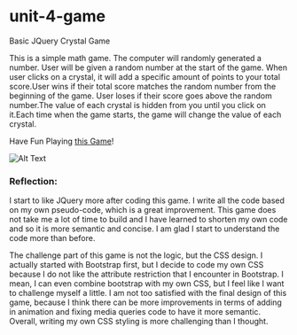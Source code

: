 # unit-4-game
Basic JQuery Crystal Game

This is a simple math game. The computer will randomly generated a number. User will be given a random number at the start of the game. When user clicks on a crystal, it will add a specific amount of points to your total score.User wins if their total score matches the random number from the beginning of the game.
User loses if their score goes above the random number.The value of each crystal is hidden from you until you click on it.Each time when the game starts, the game will change the value of each crystal.

Have Fun Playing [this Game](https://ngl4.github.io/unit-4-game/)!

![Alt Text](https://github.com/ngl4/unit-4-game/blob/master/assets/images/crystals_collector.gif)


### Reflection:
I start to like JQuery more after coding this game. I write all the code based on my own pseudo-code, which is a great improvement. This game does not take me a lot of time to build and I have learned to shorten my own code and so it is more semantic and concise. I am glad I start to understand the code more than before. 

The challenge part of this game is not the logic, but the CSS design. I actually started with Bootstrap first, but I decide to code my own CSS because I do not like the attribute restriction that I encounter in Bootstrap. I mean, I can even combine bootstrap with my own CSS, but I feel like I want to challenge myself a little. I am not too satisfied with the final design of this game, because I think there can be more improvements in terms of adding in animation and fixing media queries code to have it more semantic. Overall, writing my own CSS styling is more challenging than I thought. 
